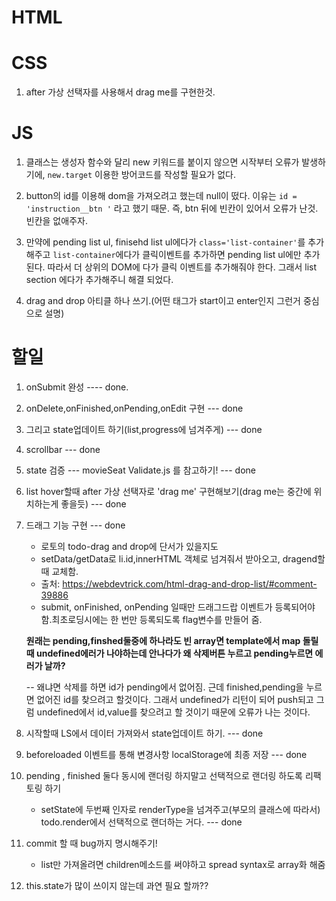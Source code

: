 # HTML

# CSS

1. after 가상 선택자를 사용해서 drag me를 구현한것.

# JS

1. 클래스는 생성자 함수와 달리 new 키워드를 붙이지 않으면 시작부터 오류가 발생하기에, `new.target` 이용한 방어코드를 작성할 필요가 없다.

2. button의 id를 이용해 dom을 가져오려고 했는데 null이 떴다. 이유는 `id = 'instruction__btn '` 라고 했기 때문. 즉, btn 뒤에 빈칸이 있어서 오류가 난것. 빈칸을 없애주자.

3. 만약에 pending list ul, finisehd list ul에다가 `class='list-container'`를 추가해주고 `list-container`에다가 클릭이벤트를 추가하면 pending list ul에만 추가된다. 따라서 더 상위의 DOM에 다가 클릭 이벤트를 추가해줘야 한다. 그래서 list section 에다가 추가해주니 해결 되었다.

4. drag and drop 아티클 하나 쓰기.(어떤 태그가 start이고 enter인지 그런거 중심으로 설명)

# 할일

1. onSubmit 완성 ---- done.
2. onDelete,onFinished,onPending,onEdit 구현 --- done
3. 그리고 state업데이트 하기(list,progress에 넘겨주게) --- done
4. scrollbar --- done
5. state 검증 --- movieSeat Validate.js 를 참고하기! --- done
6. list hover할때 after 가상 선택자로 'drag me' 구현해보기(drag me는 중간에 위치하는게 좋을듯) --- done
7. 드래그 기능 구현 --- done

   - 로토의 todo-drag and drop에 단서가 있을지도
   - setData/getData로 li.id,innerHTML 객체로 넘겨줘서 받아오고, dragend할때 교체함.
   - 출처: https://webdevtrick.com/html-drag-and-drop-list/#comment-39886
   - submit, onFinished, onPending 일때만 드래그드랍 이벤트가 등록되어야 함.최초로딩시에는 한 번만 등록되도록 flag변수를 만들어 줌.

   **원래는 pending,finshed둘중에 하나라도 빈 array면 template에서 map 돌릴때 undefined에러가 나야하는데 안나다가 왜 삭제버튼 누르고 pending누르면 에러가 날까?**

   -- 왜냐면 삭제를 하면 id가 pending에서 없어짐. 근데 finished,pending을 누르면 없어진 id를 찾으려고 할것이다. 그래서 undefined가 리턴이 되어 push되고 그럼 undefined에서 id,value를 찾으려고 할 것이기 때문에 오류가 나는 것이다.

8. 시작할때 LS에서 데이터 가져와서 state업데이트 하기. --- done
9. beforeloaded 이벤트를 통해 변경사항 localStorage에 최종 저장 --- done
10. pending , finished 둘다 동시에 랜더링 하지말고 선택적으로 랜더링 하도록 리팩토링 하기

    - setState에 두번째 인자로 renderType을 넘겨주고(부모의 클래스에 따라서) todo.render에서 선택적으로 랜더하는 거다. --- done

11. commit 할 때 bug까지 명시해주기!

    - list만 가져올려면 children메소드를 써야하고 spread syntax로 array화 해줌

12. this.state가 많이 쓰이지 않는데 과연 필요 할까??

